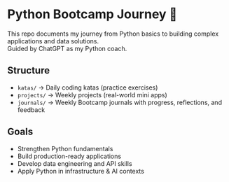 # Python Bootcamp Journey 🚀

This repo documents my journey from Python basics to building complex applications and data solutions.  
Guided by ChatGPT as my Python coach.  

## Structure
- `katas/` → Daily coding katas (practice exercises)
- `projects/` → Weekly projects (real-world mini apps)
- `journals/` → Weekly Bootcamp journals with progress, reflections, and feedback

## Goals
- Strengthen Python fundamentals
- Build production-ready applications
- Develop data engineering and API skills
- Apply Python in infrastructure & AI contexts
